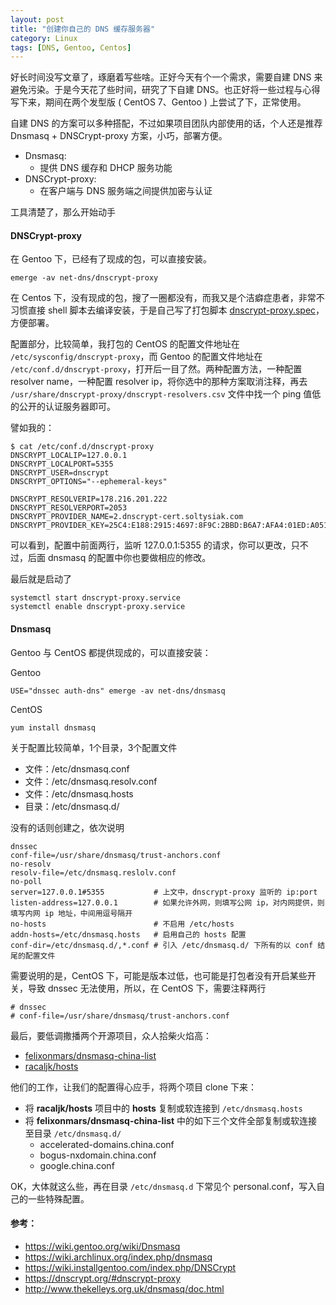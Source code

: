 ```yaml
---
layout: post
title: "创建你自己的 DNS 缓存服务器"
category: Linux
tags: [DNS, Gentoo, Centos]
---
```


好长时间没写文章了，琢磨着写些啥。正好今天有个一个需求，需要自建 DNS 来避免污染。于是今天花了些时间，研究了下自建 DNS。也正好将一些过程与心得写下来，期间在两个发型版 ( CentOS 7、Gentoo ) 上尝试了下，正常使用。

自建 DNS 的方案可以多种搭配，不过如果项目团队内部使用的话，个人还是推荐 Dnsmasq + DNSCrypt-proxy 方案，小巧，部署方便。

- Dnsmasq:
    - 提供 DNS 缓存和 DHCP 服务功能
- DNSCrypt-proxy:
    - 在客户端与 DNS 服务端之间提供加密与认证

工具清楚了，那么开始动手

<!-- more -->

#### DNSCrypt-proxy

在 Gentoo 下，已经有了现成的包，可以直接安装。

    emerge -av net-dns/dnscrypt-proxy

在 Centos 下，没有现成的包，搜了一圈都没有，而我又是个洁癖症患者，非常不习惯直接 shell 脚本去编译安装，于是自己写了打包脚本 [dnscrypt-proxy.spec](https://github.com/iHavee/ihavee-rpm/tree/master/dnscrypt-proxy)，方便部署。

配置部分，比较简单，我打包的 CentOS 的配置文件地址在 `/etc/sysconfig/dnscrypt-proxy`，而 Gentoo 的配置文件地址在 `/etc/conf.d/dnscrypt-proxy`，打开后一目了然。两种配置方法，一种配置 resolver name，一种配置 resolver ip，将你选中的那种方案取消注释，再去 `/usr/share/dnscrypt-proxy/dnscrypt-resolvers.csv` 文件中找一个 ping 值低的公开的认证服务器即可。

譬如我的：

    $ cat /etc/conf.d/dnscrypt-proxy
    DNSCRYPT_LOCALIP=127.0.0.1
    DNSCRYPT_LOCALPORT=5355
    DNSCRYPT_USER=dnscrypt
    DNSCRYPT_OPTIONS="--ephemeral-keys"

    DNSCRYPT_RESOLVERIP=178.216.201.222
    DNSCRYPT_RESOLVERPORT=2053
    DNSCRYPT_PROVIDER_NAME=2.dnscrypt-cert.soltysiak.com
    DNSCRYPT_PROVIDER_KEY=25C4:E188:2915:4697:8F9C:2BBD:B6A7:AFA4:01ED:A051:0508:5D53:03E7:1928:C066:8F21

可以看到，配置中前面两行，监听 127.0.0.1:5355 的请求，你可以更改，只不过，后面 dnsmasq 的配置中你也要做相应的修改。

最后就是启动了

    systemctl start dnscrypt-proxy.service
    systemctl enable dnscrypt-proxy.service

#### Dnsmasq

Gentoo 与 CentOS 都提供现成的，可以直接安装：

Gentoo

    USE="dnssec auth-dns" emerge -av net-dns/dnsmasq

CentOS

    yum install dnsmasq

关于配置比较简单，1个目录，3个配置文件

- 文件：/etc/dnsmasq.conf
- 文件：/etc/dnsmasq.resolv.conf
- 文件：/etc/dnsmasq.hosts
- 目录：/etc/dnsmasq.d/

没有的话则创建之，依次说明

    dnssec
    conf-file=/usr/share/dnsmasq/trust-anchors.conf
    no-resolv
    resolv-file=/etc/dnsmasq.reslolv.conf
    no-poll
    server=127.0.0.1#5355           # 上文中，dnscrypt-proxy 监听的 ip:port
    listen-address=127.0.0.1        # 如果允许外网，则填写公网 ip，对内网提供，则填写内网 ip 地址，中间用逗号隔开
    no-hosts                        # 不启用 /etc/hosts
    addn-hosts=/etc/dnsmasq.hosts   # 启用自己的 hosts 配置
    conf-dir=/etc/dnsmasq.d/,*.conf # 引入 /etc/dnsmasq.d/ 下所有的以 conf 结尾的配置文件

需要说明的是，CentOS 下，可能是版本过低，也可能是打包者没有开启某些开关，导致 dnssec 无法使用，所以，在 CentOS 下，需要注释两行

    # dnssec
    # conf-file=/usr/share/dnsmasq/trust-anchors.conf

最后，要低调撒播两个开源项目，众人拾柴火焰高：

- [felixonmars/dnsmasq-china-list](https://github.com/felixonmars/dnsmasq-china-list)
- [racaljk/hosts](https://github.com/racaljk/hosts)

他们的工作，让我们的配置得心应手，将两个项目 clone 下来：

- 将 **racaljk/hosts** 项目中的 **hosts** 复制或软连接到 `/etc/dnsmasq.hosts`
- 将 **felixonmars/dnsmasq-china-list** 中的如下三个文件全部复制或软连接至目录 `/etc/dnsmasq.d/`
    - accelerated-domains.china.conf
    - bogus-nxdomain.china.conf
    - google.china.conf

OK，大体就这么些，再在目录 `/etc/dnsmasq.d` 下常见个 personal.conf，写入自己的一些特殊配置。

#### 参考：

- <https://wiki.gentoo.org/wiki/Dnsmasq>
- <https://wiki.archlinux.org/index.php/dnsmasq>
- <https://wiki.installgentoo.com/index.php/DNSCrypt>
- <https://dnscrypt.org/#dnscrypt-proxy>
- <http://www.thekelleys.org.uk/dnsmasq/doc.html>
